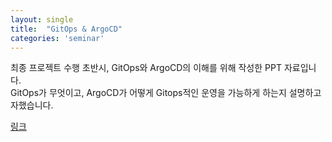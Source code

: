 ```yaml
---
layout: single
title:  "GitOps & ArgoCD"
categories: 'seminar'
---
```


최종 프로젝트 수행 초반시, GitOps와 ArgoCD의 이해를 위해 작성한 PPT 자료입니다.     
GitOps가 무엇이고, ArgoCD가 어떻게 Gitops적인 운영을 가능하게 하는지 설명하고자했습니다.     

[링크](https://drive.google.com/file/d/1j9poKinIKXIXTg9OuoF8ztoWvd_X_wzS/view?usp=sharing)